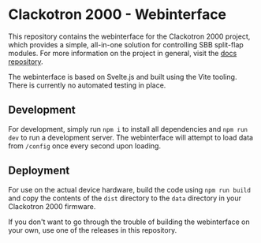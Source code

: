 # Clackotron 2000 - Webinterface
This repository contains the webinterface for the Clackotron 2000 project, which provides a simple, all-in-one solution for controlling SBB split-flap modules. For more information on the project in general, visit the [docs repository](https://github.com/clackotron/clackotron_docs).

The webinterface is based on Svelte.js and built using the Vite tooling. There is currently no automated testing in place.

## Development
For development, simply run `npm i` to install all dependencies and `npm run dev` to run a development server. The webinterface will attempt to load data from `/config` once every second upon loading.

## Deployment
For use on the actual device hardware, build the code using `npm run build` and copy the contents of the `dist` directory to the `data` directory in your Clackotron 2000 firmware. 

If you don't want to go through the trouble of building the webinterface on your own, use one of the releases in this repository.
